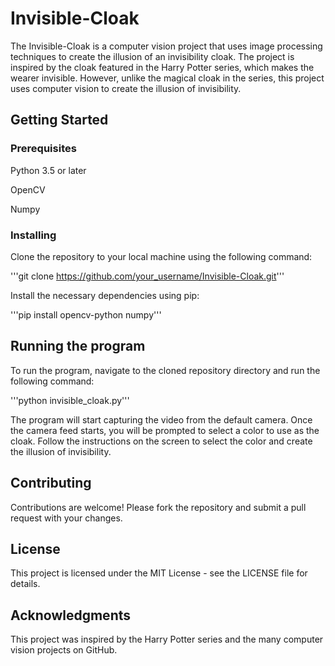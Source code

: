# Invisible-Cloak

The Invisible-Cloak is a computer vision project that uses image processing techniques to create the illusion of an invisibility cloak. The project is inspired by the cloak featured in the Harry Potter series, which makes the wearer invisible. However, unlike the magical cloak in the series, this project uses computer vision to create the illusion of invisibility.

## Getting Started

### Prerequisites

Python 3.5 or later

OpenCV

Numpy

### Installing

Clone the repository to your local machine using the following command:

'''git clone https://github.com/your_username/Invisible-Cloak.git'''

Install the necessary dependencies using pip:

'''pip install opencv-python numpy'''

## Running the program

To run the program, navigate to the cloned repository directory and run the following command:

'''python invisible_cloak.py'''

The program will start capturing the video from the default camera. Once the camera feed starts, you will be prompted to select a color to use as the cloak. Follow the instructions on the screen to select the color and create the illusion of invisibility.

## Contributing

Contributions are welcome! Please fork the repository and submit a pull request with your changes.

## License

This project is licensed under the MIT License - see the LICENSE file for details.

## Acknowledgments

This project was inspired by the Harry Potter series and the many computer vision projects on GitHub.





